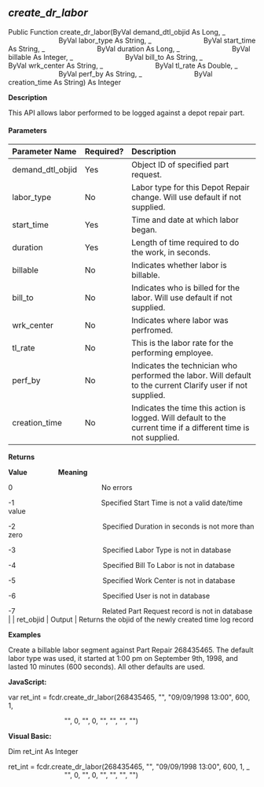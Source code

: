 _create_dr_labor_
-------------------

Public Function create_dr_labor(ByVal demand_dtl_objid As Long, _
                          ByVal labor_type As String, _
                          ByVal start_time As String, _
                          ByVal duration As Long, _
                          ByVal billable As Integer, _
                          ByVal bill_to As String, _
                          ByVal wrk_center As String, _
                          ByVal tl_rate As Double, _
                          ByVal perf_by As String, _
                          ByVal creation_time As String) As Integer

**Description**

This API allows labor performed to be logged against a depot repair part.

#### Parameters

| Parameter Name | Required? | Description |
|:--- |:--- |:--- |
| demand_dtl_objid | Yes | Object ID of specified part request. |
| labor_type | No | Labor type for this Depot Repair change. Will use default if not supplied. |
| start_time | Yes | Time and date at which labor began. |
| duration | Yes | Length of time required to do the work, in seconds. |
| billable | No | Indicates whether labor is billable. |
| bill_to | No | Indicates who is billed for the labor. Will use default if not supplied. |
| wrk_center | No | Indicates where labor was perfromed. |
| tl_rate | No | This is the labor rate for the performing employee. |
| perf_by | No | Indicates the technician who performed the labor. Will default to the current Clarify user if not supplied. |
| creation_time | No | Indicates the time this action is logged. Will default to the current time if a different time is not supplied. |

**Returns**

**Value**                **Meaning**

0                                              No errors

-1                                             Specified Start Time is not a valid date/time value

-2                                             Specified Duration in seconds is not more than zero

-3                                             Specified Labor Type is not in database

-4                                             Specified Bill To Labor is not in database

-5                                             Specified Work Center is not in database

-6                                             Specified User is not in database

-7                                             Related Part Request record is not in database |
| ret_objid | Output | Returns the objid of the newly created time log record

**Examples**

 Create a billable labor segment against Part Repair 268435465. The default labor type was used, it started at 1:00 pm on September 9th, 1998, and lasted 10 minutes (600 seconds). All other defaults are used.

**JavaScript:**

var ret_int = fcdr.create_dr_labor(268435465, "", "09/09/1998 13:00", 600, 1,

                             "", 0, "", 0, "", "", "", "")

**Visual Basic:**

Dim ret_int As Integer

ret_int = fcdr.create_dr_labor(268435465, "", "09/09/1998 13:00", 600, 1, _
                             "", 0, "", 0, "", "", "", "")
